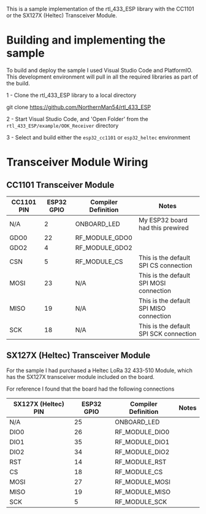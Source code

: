 This is a sample implementation of the rtl_433_ESP library with the CC1101 or the SX127X (Heltec) Transceiver Module.

# Building and implementing the sample

To build and deploy the sample I used Visual Studio Code and PlatformIO.  This development environment will pull in all the required libraries as part of the build.

1 - Clone the rtl_433_ESP library to a local directory

 git clone https://github.com/NorthernMan54/rtl_433_ESP

2 - Start Visual Studio Code, and 'Open Folder' from the `rtl_433_ESP/example/OOK_Receiver` directory

3 - Select and build either the `esp32_cc1101` or `esp32_heltec` environment

# Transceiver Module Wiring

## CC1101 Transceiver Module

| CC1101 PIN | ESP32 GPIO | Compiler Definition | Notes |
| ---------- | ---------- | ------------------- | ----- |
| N/A | 2 | ONBOARD_LED | My ESP32 board had this prewired |
| GDO0 | 22 | RF_MODULE_GDO0 | |
| GDO2 | 4 | RF_MODULE_GDO2 | |
| CSN | 5 | RF_MODULE_CS | This is the default SPI CS connection |
| MOSI | 23 | N/A | This is the default SPI MOSI connection |
| MISO | 19 | N/A | This is the default SPI MISO connection |
| SCK | 18 | N/A | This is the default SPI SCK connection |

## SX127X (Heltec) Transceiver Module

For the sample I had purchased a Heltec LoRa 32 433-510 Module, which has the SX127X transceiver module included on the board.

For reference I found that the board had the following connections

| SX127X (Heltec) PIN | ESP32 GPIO | Compiler Definition | Notes |
| ---------- | ---------- | ------------------- | ----- |
| N/A | 25 | ONBOARD_LED | |
| DIO0 | 26 | RF_MODULE_DIO0 | |
| DIO1 | 35 | RF_MODULE_DIO1 | |
| DIO2 | 34 | RF_MODULE_DIO2 | |
| RST | 14 | RF_MODULE_RST | |
| CS | 18 | RF_MODULE_CS | |
| MOSI | 27 | RF_MODULE_MOSI | |
| MISO | 19 | RF_MODULE_MISO | |
| SCK | 5 | RF_MODULE_SCK | |
